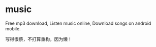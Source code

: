 # music

Free mp3 download, Listen music online, Download songs on android mobile.

写得很蔡，不打算重构，因为懒！
